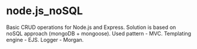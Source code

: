 # node.js_noSQL
Basic CRUD operations for Node.js and Express. Solution is based on noSQL approach (mongoDB + mongoose).  Used pattern - MVC. Templating engine - EJS. Logger - Morgan.
